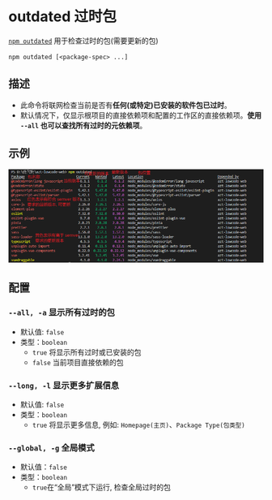 # outdated 过时包

[`npm outdated`](https://docs.npmjs.com/cli/v10/commands/npm-outdated) 用于检查过时的包(需要更新的包)

```shell
npm outdated [<package-spec> ...]
```

## 描述

- 此命令将联网检查当前是否有**任何(或特定)已安装的软件包已过时**。
- 默认情况下，仅显示根项目的直接依赖项和配置的工作区的直接依赖项。**使用 **`--all`** 也可以查找所有过时的元依赖项**。

## 示例

![image.png](/img/262.png)

## 配置

### `--all, -a` 显示所有过时的包

- 默认值: `false`
- 类型：`boolean`
  - `true` 将显示所有过时或已安装的包
  - `false` 当前项目直接依赖的包

### `--long, -l` 显示更多扩展信息

- 默认值: `false`
- 类型：`boolean`
  - `true` 将显示更多信息, 例如: `Homepage(主页)`、`Package Type(包类型)`

### `--global, -g` 全局模式

- 默认值：`false`
- 类型：`boolean`
  - `true`在“全局”模式下运行, 检查全局过时的包
